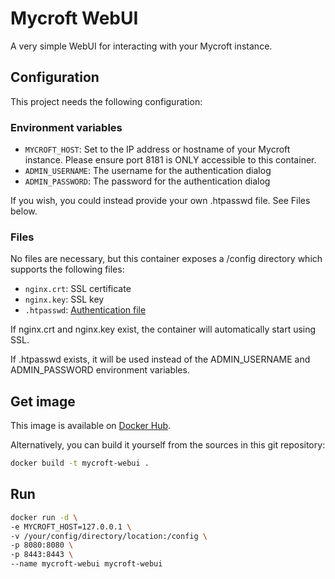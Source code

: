 # Mycroft WebUI
A very simple WebUI for interacting with your Mycroft instance.

## Configuration
This project needs the following configuration:

### Environment variables
- `MYCROFT_HOST`: Set to the IP address or hostname of your Mycroft instance. Please ensure port 8181 is ONLY accessible to this container.
- `ADMIN_USERNAME`: The username for the authentication dialog
- `ADMIN_PASSWORD`: The password for the authentication dialog

If you wish, you could instead provide your own .htpasswd file. See Files below.

### Files
No files are necessary, but this container exposes a /config directory which supports the following files:
- `nginx.crt`: SSL certificate
- `nginx.key`: SSL key
- `.htpasswd`: [Authentication file](https://docs.nginx.com/nginx/admin-guide/security-controls/configuring-http-basic-authentication/#creating-a-password-file)

If nginx.crt and nginx.key exist, the container will automatically start using SSL.

If .htpasswd exists, it will be used instead of the ADMIN_USERNAME and ADMIN_PASSWORD environment variables.

## Get image
This image is available on [Docker Hub](https://hub.docker.com/r/thelastproject/mycroft-webui).

Alternatively, you can build it yourself from the sources in this git repository:

```bash
docker build -t mycroft-webui .
```

## Run

```bash
docker run -d \
-e MYCROFT_HOST=127.0.0.1 \
-v /your/config/directory/location:/config \
-p 8080:8080 \
-p 8443:8443 \
--name mycroft-webui mycroft-webui
```
